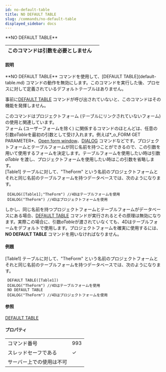 ```yaml
---
id: no-default-table
title: NO DEFAULT TABLE
slug: /commands/no-default-table
displayed_sidebar: docs
---
```


<!--REF #_command_.NO DEFAULT TABLE.Syntax-->**NO DEFAULT TABLE**<!-- END REF-->
<!--REF #_command_.NO DEFAULT TABLE.Params-->
| このコマンドは引数を必要としません |  |
| --- | --- |

<!-- END REF-->

#### 説明 

<!--REF #_command_.NO DEFAULT TABLE.Summary-->**NO DEFAULT TABLE** コマンドを使用して、[DEFAULT TABLE](default-table.md) コマンドの動作を無効にします。<!-- END REF-->このコマンドを実行した後、プロセスに対して定義されているデフォルトテーブルはありません。

事前に[DEFAULT TABLE](default-table.md) コマンドが呼び出されていないと、このコマンドはその機能を発揮しません。

このコマンドはプロジェクトフォーム (テーブルにリンクされていないフォーム) の使用と関連しています。  
フォーム (ユーザーフォームを除く) に関係するコマンドのほとんどは、任意の引数*aTable*を最初の引数として受け入れます。例えば*\_o\_FORM GET PARAMETER*、[Open form window](open-form-window.md)、[DIALOG](dialog.md) コマンドなどです。プロジェクトフォームとテーブルフォームが同じ名前を持つことができるので、この引数を用いて使用するフォームを決定します。テーブルフォームを使用したい時は引数*aTable* を渡し、プロジェクトフォームを使用したい時はこの引数を省略します。  
\[Table1\] テーブルに対して、"TheForm" という名前のプロジェクトフォームとそれと同じ名前のテーブルフォームを持つデータベースでは、次のようになります。

```4d
 DIALOG([Table1];"TheForm") //4Dはテーブルフォームを使用
 DIALOG("TheForm") //4Dはプロジェクトフォームを使用
```

しかし、同じ名前を持つプロジェクトフォームとテーブルフォームがデータベースにある場合、[DEFAULT TABLE](default-table.md) コマンドが実行されるとその原理は無効になります。実際この場合に、引数*aTable*が渡されていなくても、4Dはテーブルフォームをデフォルトで使用します。プロジェクトフォームを確実に使用するには、**NO DEFAULT TABLE** コマンドを用いなければなりません。

#### 例題 

\[Table1\] テーブルに対して、"TheForm" という名前のプロジェクトフォームとそれと同じ名前のテーブルフォームを持つデータベースでは、次のようになります。

```4d
 DEFAULT TABLE([Table1])
 DIALOG("TheForm") //4Dはテーブルフォームを使用
 NO DEFAULT TABLE
 DIALOG("TheForm") //4Dはプロジェクトフォームを使用
```

#### 参照 

[DEFAULT TABLE](default-table.md)  

#### プロパティ
|  |  |
| --- | --- |
| コマンド番号 | 993 |
| スレッドセーフである | &check; |
| サーバー上での使用は不可 ||


